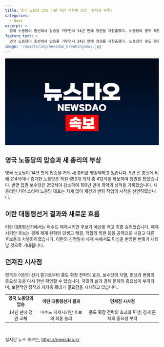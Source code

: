 ```yaml
---
title: 영국 노동당 압승 이란 대선 개혁파 당선  정치권 주목!
categories:
  - News
excerpt: >
  영국 노동당이 총선에서 압승을 거두면서 14년 만에 정권을 재창출했다. 노동당의 중도 확장 전략이 성공한 것으로 평가되며, 실용주의 방향성이 주목받고 있다. 이란 대통령선거에서는 민생과 경제 문제에 대한 민심이 반영된 변화가 나타났으며, 이는 민생과 변화의 중요성을 강조하고 있다. 이러한 결과들은 보수당의 실패보다는 중도정책의 효과를 확인하고, 보편적 정책의 필요성을 강조하고 있다. (총 단어 수: 150)
feature_text: >
  영국 노동당이 총선에서 압승을 거두면서 14년 만에 정권을 재창출했다. 노동당의 중도 확장 전략이 성공한 것으로 평가되며, 실용주의 방향성이 주목받고 있다. 이란 대통령선거에서는 민생과 경제 문제에 대한 민심이 반영된 변화가 나타났으며, 이는 민생과 변화의 중요성을 강조하고 있다. 이러한 결과들은 보수당의 실패보다는 중도정책의 효과를 확인하고, 보편적 정책의 필요성을 강조하고 있다. (총 단어 수: 150)
image: '/assets/img/newsdao_breakingnews.jpg'
---
```


<p><img src="/assets/img/newsdao_breakingnews.jpg" alt="ranknews 속보" /></p>

<h2 data-ke-size="size26">영국 노동당의 압승과 새 총리의 부상</h2>

<p data-ke-size="size16">영국 노동당이 14년 만에 압승을 거둬 새 총리를 맹활약하고 있습니다. 5년 전 총선에 비해 214석이나 증가한 노동당은 하원 650개 의석 중 412석을 확보하며 정권을 잡았습니다. 반면 집권 보수당은 252석이 감소하여 190년 만에 최악의 성적을 기록했습니다. 새 총리인 키어 스타머 노동당 대표는 지체 없이 재건과 변화 작업의 시작을 선언하였습니다.</p>

<h2 data-ke-size="size26">이란 대통령선거 결과와 새로운 흐름</h2>

<p data-ke-size="size16">이란 대통령선거에서는 마수드 페제시키안 후보가 예상을 깨고 최종 승리했습니다. 페제시키안 후보는 경제 제재 완화와 민생고 해결, 핵합의 복원 등을 공약으로 내걸고 다른 후보들과 차별화하였습니다. 이란의 신정일치 체제 속에서도 민심을 반영한 변화가 나타날 것으로 기대됩니다.</p>

<h2 data-ke-size="size26">던져진 시사점</h2>

<p data-ke-size="size16">영국과 이란의 선거 결과로부터 중도 확장 전략의 효과, 보수당의 자멸, 민생과 변화의 중요성 등을 다시 한번 확인할 수 있습니다. 국민의 삶과 경제 문제의 중요성이 부각되며, 보편적인 정책과 지지층 확대가 필요함을 시사하고 있습니다.</p>

<table>
    <tbody>
        <tr>
            <td style="text-align: center; height: 17px;"><b>영국 노동당의 압승</b></td>
            <td style="text-align: center; height: 17px;"><b>이란 대통령선거 결과</b></td>
            <td style="text-align: center; height: 17px;"><b>던져진 시사점</b></td>
        </tr>
        <tr>
            <td style="text-align: center; height: 17px;">14년 만에 정권 교체</td>
            <td style="text-align: center; height: 17px;">마수드 페제시키안 후보의 최종 승리</td>
            <td style="text-align: center; height: 17px;">중도 확장 전략의 효과와 민생, 경제 문제의 중요성 부각</td>
        </tr>
    </tbody>
</table>

<p data-ke-size="size16">&nbsp;</p>
실시간 뉴스 속보는, <a href="https://newsdao.kr" rel="dofollow">https://newsdao.kr</a>


